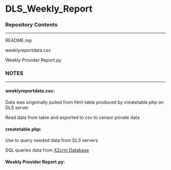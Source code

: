 # DLS_Weekly_Report

### Repository Contents
---

README.mp

weeklyreportdata.csv

Weekly Provider Report.py


### NOTES
---

#### weeklyreportdata.csv:
 
Data was origninally pulled from html table produced by createtable.php on DLS server

Read data from table and exported to csv to censor private data
  
#### createtable.php:

Use to query needed data from DLS servers

SQL queries data from [X2crm Database](https://github.com/X2Engine/X2CRM)

#### Weekly Provider Report.py:

